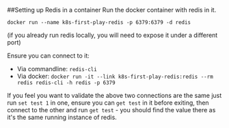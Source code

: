 

##Setting up Redis in a container
Run the docker container with redis in it.

`docker run --name k8s-first-play-redis -p 6379:6379 -d redis`

(if you already run redis locally, you will need to expose it under a different port)

Ensure you can connect to it:
- Via commandline: `redis-cli`
- Via docker: `docker run -it --link k8s-first-play-redis:redis --rm redis redis-cli -h redis -p 6379`

If you feel you want to validate the above two connections are the same just run `set test 1` in one, ensure you can `get test` in it before exiting, then connect to the other and run `get test` - you should find the value there as it's the same running instance of redis.
